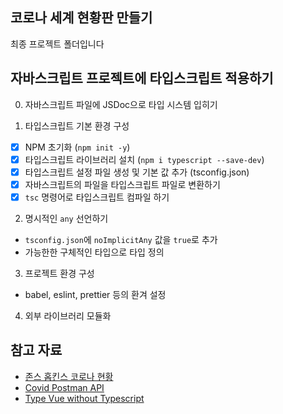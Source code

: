 ## 코로나 세계 현황판 만들기

최종 프로젝트 폴더입니다

## 자바스크립트 프로젝트에 타입스크립트 적용하기

0. 자바스크립트 파일에 JSDoc으로 타입 시스템 입히기

1. 타입스크립트 기본 환경 구성

- [x] NPM 초기화 (`npm init -y`)
- [x] 타입스크립트 라이브러리 설치 (`npm i typescript --save-dev`)
- [x] 타입스크립트 설정 파일 생성 및 기본 값 추가 (tsconfig.json)
- [x] 자바스크립트의 파일을 타입스크립트 파일로 변환하기
- [x] `tsc` 명령어로 타입스크립트 컴파일 하기

2. 명시적인 `any` 선언하기

- `tsconfig.json`에 `noImplicitAny` 값을 `true`로 추가
- 가능한한 구체적인 타입으로 타입 정의

3. 프로젝트 환경 구성
- babel, eslint, prettier 등의 환겨 설정

4. 외부 라이브러리 모듈화

## 참고 자료

- [존스 홉킨스 코로나 현황](https://www.arcgis.com/apps/opsdashboard/index.html#/bda7594740fd40299423467b48e9ecf6)
- [Covid Postman API](https://documenter.getpostman.com/view/10808728/SzS8rjbc?version=latest#27454960-ea1c-4b91-a0b6-0468bb4e6712)
- [Type Vue without Typescript](https://blog.usejournal.com/type-vue-without-typescript-b2b49210f0b)
